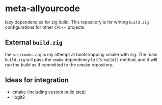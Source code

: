 # meta-allyourcode

lazy dependencies for zig build.
This repository is for writing `build.zig` configurations for other c/c++ projects

## External `build.zig`

the `src/cmake.zig` is my attempt at bootstrapping cmake with zig.
The main `build.zig` will pass the `cmake` dependency to it's `build()` method,
and it will run the build as if committed to the cmake repository.

## Ideas for integration

- cmake (including custom build step)
- libgit2

